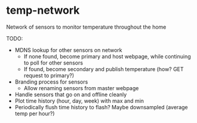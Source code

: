 # temp-network
Network of sensors to monitor temperature throughout the home


TODO:
- MDNS lookup for other sensors on network
	- If none found, become primary and host webpage, while continuing to poll for other sensors
	- If found, become secondary and publish temperature (how? GET request to primary?)
- Branding process for sensors
	- Allow renaming sensors from master webpage
- Handle sensors that go on and offline cleanly
- Plot time history (hour, day, week) with max and min
- Periodically flush time history to flash? Maybe downsampled (average temp per hour?)